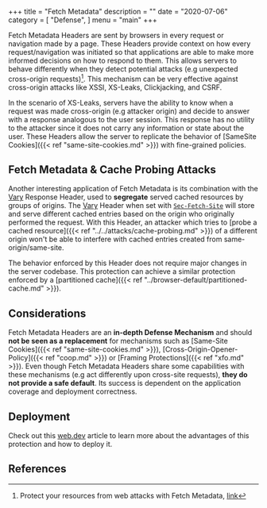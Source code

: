 +++
title = "Fetch Metadata"
description = ""
date = "2020-07-06"
category = [
    "Defense",
]
menu = "main"
+++

Fetch Metadata Headers are sent by browsers in every request or navigation made by a page. These Headers provide context on how every request/navigation was initiated so that applications are able to make more informed decisions on how to respond to them. This allows servers to behave differently when they detect potential attacks (e.g unexpected cross-origin requests)[^1]. This mechanism can be very effective against cross-origin attacks like XSSI, XS-Leaks, Clickjacking, and CSRF. 

In the scenario of XS-Leaks, servers have the ability to know when a request was made cross-origin (e.g attacker origin) and decide to answer with a response analogous to the user session. This response has no utility to the attacker since it does not carry any information or state about the user. These Headers allow the server to replicate the behavior of [SameSite Cookies]({{< ref "same-site-cookies.md" >}}) with fine-grained policies.

## Fetch Metadata & Cache Probing Attacks

Another interesting application of Fetch Metadata is its combination with the [Vary](https://developer.mozilla.org/en-US/docs/Web/HTTP/Headers/Vary) Response Header, used to **segregate** served cached resources by groups of origins. The [Vary](https://developer.mozilla.org/en-US/docs/Web/HTTP/Headers/Vary) Header when set with [`Sec-Fetch-Site`](https://developer.mozilla.org/en-US/docs/Web/HTTP/Headers/Sec-Fetch-Site) will store and serve different cached entries based on the origin who originally performed the request. With this Header, an attacker which tries to [probe a cached resource]({{< ref "../../attacks/cache-probing.md" >}}) of a different origin won't be able to interfere with cached entries created from same-origin/same-site.

The behavior enforced by this Header does not require major changes in the server codebase. This protection can achieve a similar protection enforced by a [partitioned cache]({{< ref "../browser-default/partitioned-cache.md" >}}).

## Considerations

Fetch Metadata Headers are an **in-depth Defense Mechanism** and should **not be seen as a replacement** for mechanisms such as [Same-Site Cookies]({{< ref "same-site-cookies.md" >}}), [Cross-Origin-Opener-Policy]({{< ref "coop.md" >}}) or [Framing Protections]({{< ref "xfo.md" >}}). Even though Fetch Metadata Headers share some capabilities with these mechanisms (e.g act differently upon cross-site requests), **they do not provide a safe default**. 
Its success is dependent on the application coverage and deployment correctness.

## Deployment

Check out this [web.dev](https://web.dev/fetch-metadata/) article to learn more about the advantages of this protection and how to deploy it.

## References

[^1]: Protect your resources from web attacks with Fetch Metadata, [link](https://web.dev/fetch-metadata/)
